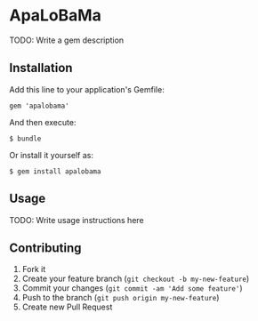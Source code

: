 # ApaLoBaMa

TODO: Write a gem description

## Installation

Add this line to your application's Gemfile:

    gem 'apalobama'

And then execute:

    $ bundle

Or install it yourself as:

    $ gem install apalobama

## Usage

TODO: Write usage instructions here

## Contributing

1. Fork it
2. Create your feature branch (`git checkout -b my-new-feature`)
3. Commit your changes (`git commit -am 'Add some feature'`)
4. Push to the branch (`git push origin my-new-feature`)
5. Create new Pull Request
